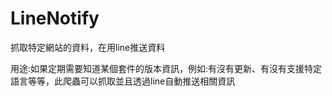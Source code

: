 # LineNotify
抓取特定網站的資料，在用line推送資料

用途:如果定期需要知道某個套件的版本資訊，例如:有沒有更新、有沒有支援特定語言等等，此爬蟲可以抓取並且透過line自動推送相關資訊
